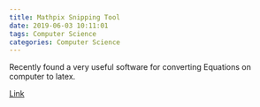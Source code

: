 ```yaml
---
title: Mathpix Snipping Tool
date: 2019-06-03 10:11:01
tags: Computer Science
categories: Computer Science
---
```


Recently found a very useful software for converting Equations on computer to latex.

[Link](https://mathpix.com/)
